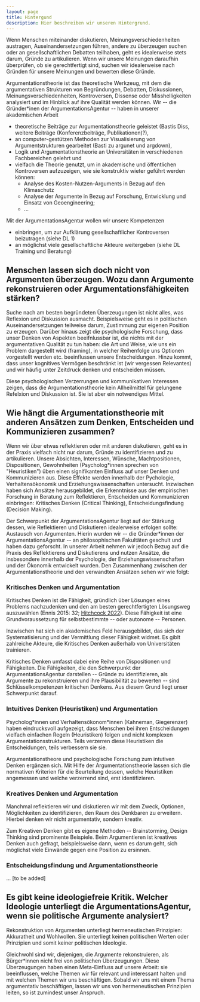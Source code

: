 ```yaml
---
layout: page
title: Hintergund
description: Hier beschreiben wir unseren Hintergrund.
---
```


Wenn Menschen miteinander diskutieren, Meinungsverschiedenheiten austragen, Auseinandersetzungen führen, andere zu überzeugen suchen oder an gesellschaftlichen Debatten teilhaben, geht es idealerweise stets darum, Gründe zu artikulieren. Wenn wir unsere Meinungen daraufhin überprüfen, ob sie gerechtfertigt sind, suchen wir idealerweise nach Gründen für unsere Meinungen und bewerten diese Gründe.

Argumentationstheorie ist das theoretische Werkzeug, mit dem die argumentativen Strukturen von Begründungen, Debatten, Diskussionen, Meinungsverschiedenheiten, Kontroversen, Dissense oder Misshelligkeiten analysiert und im Hinblick auf ihre Qualität werden können. Wir -- die Gründer*inen der ArgumentationsAgentur -- haben in unserer akademischen Arbeit

 + theoretische Beiträge zur Argumentationstheorie geleistet (Bastis Diss, weitere Beiträge (Konferenzbeiträge, Publikationen)?),
 + an computer-gestützen Methoden zur Visualisierung von Argumentstrukturen gearbeitet (Basti zu argunet und argdown),
 + Logik und Argumentationstheorie an Universitäten in verschiedenen Fachbereichen gelehrt und
 + vielfach die Theorie genutzt, um in akademische und öffentlichen Kontroversen aufzuzeigen, wie sie konstruktiv wieter geführt werden können:
   + Analyse des Kosten-Nutzen-Arguments in Bezug auf den Klimaschutz 
   + Analyse der Argumente in Bezug auf Forschung, Entwicklung und Einsatz von Geoengineering; 
   + ...
    

Mit der ArgumentationsAgentur wollen wir unsere Kompetenzen
 * einbringen, um zur Aufklärung gesellschaftlicher Kontroversen beizutragen (siehe DL 1) 
 * an möglichst viele gesellschaftliche Akteure weitergeben (siehe DL Training und Beratung)
  

## Menschen lassen sich doch nicht von Argumenten überzeugen. Wozu dann Argumente rekonstruieren oder Argumentationsfähigkeiten stärken?

Suche nach am besten begründeten Überzeugungen ist nicht alles, was Reflexion und Diskussion ausmacht. Beispielsweise geht es in politischen Auseinandersetzungen teilweise darum, Zustimmung zur eigenen Position zu erzeugen. Darüber hinaus zeigt die psychologische Forschung, dass unser Denken von Aspekten beeifnlussbar ist, die nichts mit der argumentativen Qualität zu tun haben: die Art und Weise, wie uns ein Problem dargestellt wird (framing), in welcher Reihenfolge uns Optionen vorgestellt werden etc. beeinflussen unsere Entscheidungen. Hinzu kommt, dass unser kognitives Vermögen beschränkt ist (wir vergessen Relevantes) und wir häufig unter Zeitdruck denken und entscheiden müssen.

Diese psychologischen Verzerrungen und kommunikativen Interessen zeigen, dass die Argumentationstheorie kein Allheilmittel für gelungene Refelxion und Diskussion ist. Sie ist aber ein notwendiges Mittel.


## Wie hängt die Argumentationstheorie mit anderen Ansätzen zum Denken, Entscheiden und Kommunizieren zusammen?

Wenn wir über etwas reflektieren oder mit anderen diskutieren, geht es in der Praxis vielfach nicht nur darum, Gründe zu identifizieren und zu artikulieren. Unsere Absichten, Interessen, Wünsche, Machtpositionen, Dispositionen, Gewohnheiten (Psycholog*innen sprechen von "Heuristiken") üben einen signifikanten Einfluss auf unser Denken und Kommunizieren aus. Diese Effekte werden innerhalb der Pychologie, Verhaltensökonomik und Erziehungswissenschaften untersucht. Inzwischen haben sich Ansätze herausgebildet, die Erkenntnisse aus der empirischen Forschung in Beratung zum Reflektieren, Entscheiden und Kommunizieren einbringen: Kritisches Denken (Critical Thinking), Entscheidungsfindung (Decision Making).

Der Schwerpunkt der ArgumentationsAgentur liegt auf der Stärkung dessen, wie Reflektieren und Diskutieren idealerweise erfolgen sollte: Austausch von Argumenten. Hierin wurden wir -- die Gründer*innen der ArgumentationsAgentur -- an philosophischen Fakultäten geschult und haben dazu geforscht. In unserer Arbeit nehmen wir jedoch Bezug auf die Praxis des Reflektierens und Diskutierens und nutzen Ansätze, die insbesondere innerhalb der Psychologie, der Erziehungswissenschaften und der Ökonomik entwickelt wurden. Den Zusammenhang zwischen der Argumentationstheorie und den verwandten Ansätzen sehen wir wie folgt:

### Kritisches Denken und Argumentation

Kritisches Denken ist die Fähigkeit, gründlich über Lösungen eines Problems nachzudenken und den am besten gerechtfertigten Lösungsweg auszuwählen (Ennis 2015: 32; [Hitchcock 2022](https://plato.stanford.edu/entries/critical-thinking/)). Diese Fähigkeit ist eine Grundvoraussetzung für selbstbestimmte -- oder autonome -- Personen.

Inzwischen hat sich ein akademisches Feld herausgebildet, das sich der Systematisierung und der Vermittlung dieser Fähigkeit widmet. Es giblt zahlreiche Akteure, die Kritisches Denken außerhalb von Universitäten trainieren.

Kritisches Denken umfasst dabei eine Reihe von Dispositionen und Fähigkeiten. Die Fähigkeiten, die den Schwerpunkt der ArgumentationsAgentur darstellen -- Gründe zu identifizieren, als Argumente zu rekonstruieren und ihre Plausibilität zu bewerten -- sind Schlüsselkompetenzen kritischen Denkens. Aus diesem Grund liegt unser Schwerpunkt darauf.

### Intuitives Denken (Heuristiken) und Argumentation

Psycholog\*innen und Verhaltensökonom\*innen (Kahneman, Giegerenzer) haben eindrucksvoll aufgezeigt, dass Menschen bei ihren Entscheidungen vielfach einfachen Regeln (Heuristiken) folgen und nicht komplexen Argumentationsstrukturen. Teils verzerren diese Heuristiken die Entscheidungen, teils verbessern sie sie.

Argumentationstheore und psychologische Forschung zum intutiven Denken ergänzen sich. Mit Hilfe der Argumentationstheorie lassen sich die normativen Kriterien für die Beurteilung dessen, welche Heuristiken angemessen und welche verzerrend sind, erst identifizieren.

### Kreatives Denken und Argumentation

Manchmal reflektieren wir und diskutieren wir mit dem Zweck, Optionen, Möglichkeiten zu identifizieren, den Raum des Denkbaren zu erweitern. Hierbei denken wir nicht argumentativ, sondern kreativ.

Zum Kreativen Denken gibt es eigene Methoden -- Brainstorming, Design Thinking sind prominente Beispiele. Beim Argumentieren ist kreatives Denken auch gefragt, beispielsweise dann, wenn es darum geht, sich möglichst viele Einwände gegen eine Position zu ersinnen.

### Entscheidungsfindung und Argumentationstheorie

... [to be added]


## Es gibt keine ideologiefreie Kritik. Welcher Ideologie unterliegt die ArgumentationsAgentur, wenn sie politische Argumente analysiert?

Rekonstruktion von Argumenten unterliegt hermeneutischen Prinzipien: Akkuratheit und Wohlwollen. Sie unterliegt keinen politischen Werten oder Prinzipien und somit keiner politischen Ideologie.

Gleichwohl sind wir, diejenigen, die Argumente rekonstruieren, als Bürger*innen nicht frei von politischen Überzeugungen. Diese Überzeugungen haben einen Meta-Einfluss auf unsere Arbeit: sie beeinflussen, welche Themen wir für relevant und interessant halten und mit welchen Themen wir uns beschäftigen. Sobald wir uns mit einem Thema argumentativ beschäftigen, lassen wir uns von hermeneutischen Prinzipien leiten, so ist zumindest unser Anspruch.

<!--
# Textfetzen

Dass Auseinandersetzungen -- sei es zwischen einzelnen Menschen, sei es auf der gesellschaftlichen Ebene -- unproduktiv verlaufen, liegt vielfach daran, dass Gründe für Meinungsverschiedenheiten nicht transparent identifiziert oder kommuniziert sind. Ein verbreitetes Mittel, um Diskussionen ins Leere laufen zu lassen, liegt darin, vorzutäuschen, an einer Diskussion, d.h. der Praxis des Gründe-Austauschens, teilzunehmen, tatsächlich aber bloß auf dem eigenen Standpunkt zu beharren.

### Risiko- und Unsicherheitsforschung und Argumentationstheorie

### Es gibt doch keine einheitliche Argumentationstheorie. Welche Argumentationstheorie nutzt die ArgumentationsAgentur?

Innerhalb der akademischen Forschung gibt es unterschiedliche Auffassungen bezüglich dessen, was ein Argument ist, welche Rolle Argumente in Debatten einnehmen und welchen rhetorischen(pragmaischen) Zweck Argumente verfolgen.

## Brainstorming

- Psychology of Reasoning:
  
  - Mercier and Sperber, Enigma of Reasons (Buch nachrecherchieren)
- Defeasible Reasoning
  
- Verortung von:
  
  - Decision Theory
    
  - Rational Choice Theory
    
  - Risk Theory
    
- Stellungnahme zu Kommunikation: hilft Argumentationstheorie bei der Kommunikation?
  
  - Kommt darauf an, ob das, was Sie kommunizieren wollen, gut gerechtfertigt ist.

-->